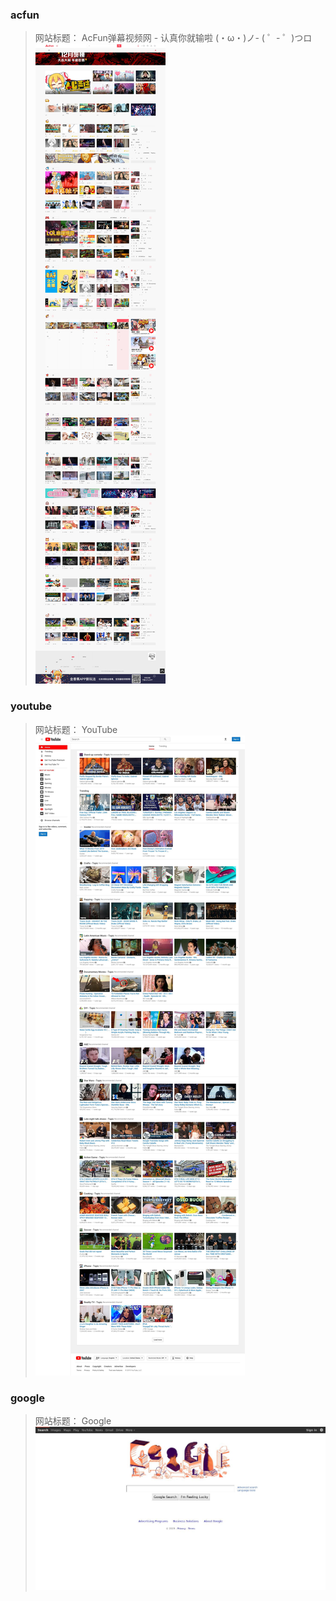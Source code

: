 ### acfun
> 网站标题： AcFun弹幕视频网 - 认真你就输啦 (・ω・)ノ- ( ゜- ゜)つロ
![acfun](./acfun.jpg)

### youtube
> 网站标题： YouTube
![youtube](./youtube.jpg)

### google
> 网站标题： Google
![google](./google.jpg)

